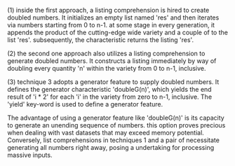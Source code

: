 (1) inside the first approach, a listing comprehension is hired to create doubled numbers. It initializes an empty list named 'res' and then iterates via numbers starting from 0 to n-1. at some stage in every generation, it appends the product of the cutting-edge wide variety and a couple of to the list 'res'. subsequently, the characteristic returns the listing 'res'.

(2) the second one approach also utilizes a listing comprehension to generate doubled numbers. It constructs a listing immediately by way of doubling every quantity 'n' within the variety from 0 to n-1, inclusive.

(3) technique 3 adopts a generator feature to supply doubled numbers. It defines the generator characteristic 'doubleG(n)', which yields the end result of 'i * 2' for each 'i' in the variety from zero to n-1, inclusive. The 'yield' key-word is used to define a generator feature.

The advantage of using a generator feature like 'doubleG(n)' is its capacity to generate an unending sequence of numbers. this option proves precious when dealing with vast datasets that may exceed memory potential. Conversely, list comprehensions in techniques 1 and a pair of necessitate generating all numbers right away, posing a undertaking for processing massive inputs.
